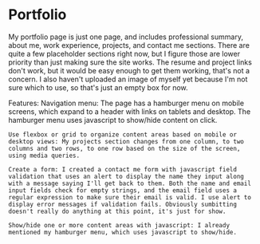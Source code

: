 # Portfolio
My portfolio page is just one page, and includes professional summary, about me, work experience, projects, and contact me sections. There are quite a few placeholder sections right now, but I figure those are lower priority than just making sure the site works. The resume and project links don't work, but it would be easy enough to get them working, that's not a concern. I also haven't uploaded an image of myself yet because I'm not sure which to use, so that's just an empty box for now. 

Features: 
    Navigation menu: The page has a hamburger menu on mobile screens, which expand to a header with links on tablets and desktop. The hamburger menu uses javascript to show/hide content on click. 

    Use flexbox or grid to organize content areas based on mobile or desktop views: My projects section changes from one column, to two columns and two rows, to one row based on the size of the screen, using media queries. 

    Create a form: I created a contact me form with javascript field validation that uses an alert to display the name they input along with a message saying I'll get back to them. Both the name and email input fields check for empty strings, and the email field uses a regular expression to make sure their email is valid. I use alert to display error messages if validation fails. Obviously sumbitting doesn't really do anything at this point, it's just for show. 

    Show/hide one or more content areas with javascript: I already mentioned my hamburger menu, which uses javascript to show/hide.


